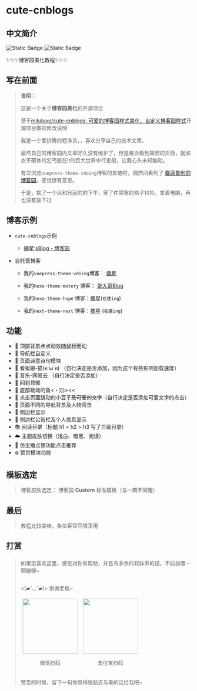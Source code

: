 

# cute-cnblogs

## 中文简介

<img alt="Static Badge" src="https://img.shields.io/badge/author-%E6%91%98%E6%98%9F-blue?style=for-the-badge&labelColor=%237987dd&color=%23af6bcc&link=https%3A%2F%2Fwww.cnblogs.com%2Fzhangtq"> <img alt="Static Badge" src="https://img.shields.io/badge/LICENSE-MIT-gree?style=flat&link=https%3A%2F%2Fgitee.com%2Fzhangtqup%2Fcute-cnblogs%2Fblob%2Fmaster%2FLICENSE">   

✨✨✨博客园美化教程✨✨✨

## 写在前面

> **说明：**
>
> 这是一个关于**博客园美化**的开源项目
>
> 基于[miluluyo/cute-cnblogs: 可爱的博客园样式美化、自定义博客园样式](https://github.com/miluluyo/cute-cnblogs)开源项目做的修改说明
>
> 我是一个爱折腾的程序员，，喜欢分享自己的技术文章。
>
> 最然自己的博客园内文章好久没有维护了，但是每次看到简陋的页面，就如衣不蔽体的乞丐般在it的巨大世界中行走般，让我心头未知触动。
>
> 有次浏览`vuepress-theme-vdoing`博客的友链时，偶然间看到了 [麋鹿鲁哟的博客园](https://www.cnblogs.com/miluluyo/)，感觉很有意思。
>
> 于是，挑了一个风和日丽的的下午，穿了件常穿的格子衬衫，拿着电脑，再也没有放下过



## 博客示例

- `cute-cnblogs`示例

  - [摘星'sBlog - 博客园](https://www.cnblogs.com/zhangtq)

- 自托管博客

  - 我的`vuepress-theme-vdoing`博客： [摘星](https://www.zhangtq.com/)

  - 我的`hexo-theme-matery` 博客： [张大哥Blog](https://blog.zhangtq.com/)

  - 我的`hexo-theme-hope` 博客：[摘星](https://hope.zhangtq.com/)(`在建ing`)

  - 我的`next-theme-next` 博客：[摘星](https://next.zhangtq.com/) (`在建ing`)

## 功能

- :apple: 顶部背景点点动效随鼠标而动
- :tangerine: 导航栏自定义
- :cherries: 页面诗意诗句模块
- :banana: 看板娘-猫(ฅ´ω`ฅ) （自行决定是否添加，因为这个有些影响加载速度）
- :peach: 音乐-网易云 （自行决定是否添加）
- :pineapple: 回到顶部
- :watermelon: 底部跳动的鱼<・)))><<
- :grapes: 点击页面跳动的小豆子~~及可爱的文字~~（自行决定是否添加可爱文字的点击）
- :tomato: 页面不同的导航背景及人物背景
- :pear: 侧边栏显示
- :seedling: 侧边栏公告栏及个人信息显示
- :books: 阅读目录（标题 h1 > h2 > h3 写了三级目录）
- :cloud: 主题皮肤切换（浅白、暗黑、阅读）
- :bamboo: 仿主播点赞功能点击推荐
- :snowflake: 赞赏模块功能

## 模板选定

> 博客皮肤选定： 博客园 **Custom** 标准模板（与一期不同喔）



## 最后

> 教程比较美味，各位客官尽情享用

## 打赏

### 


> <div align="left">
> <p style="text-align: left;">如果您喜欢这里，感觉对你有帮助，并且有多余的软妹币的话，不妨投喂一颗糖喔~</p>
> <p style="text-align: left;"><img src="https://gitee.com/zhangtqup/cute-cnblogs/raw/master/img/1273193-20200521150703930-2108950474.gif" alt="" style="display: block;" /></p>
> <p style="text-align: left;">&lt;(▰˘◡˘▰)&gt; 谢谢老板~</p>
> <div style="display: inline-block; vertical-align: top; padding: 5px;"><img src="https://gitee.com/zhangtqup/cute-cnblogs/raw/master/img/wechat.png" alt="" width="207" height="207" style="width: 150px; height: 150px;" />
> <p style="text-align: center;">微信扫码</p>
> </div>
> <div style="display: inline-block; vertical-align: top; padding: 5px;"><img src="https://gitee.com/zhangtqup/cute-cnblogs/raw/master/img/alipay.jpg" alt="" width="206" height="206" style="width: 150px; height: 150px;" />
> <p style="text-align: center;">支付宝扫码</p>
> </div>
> <p style="text-align: left;">赞赏的时候，留下一句你觉得很励志与美的话给我吧~</p>
> </div>



